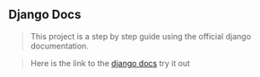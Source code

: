 ## Django Docs 

> This project is a step by step guide using the official django documentation.

> Here is the link to the [django docs](https://docs.djangoproject.com/en/5.2/intro/tutorial01/) try it out 
